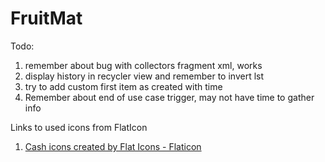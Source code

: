 # FruitMat

Todo:
1. remember about bug with collectors fragment xml, works
2. display history in recycler view and remember to invert lst
3. try to add custom first item as created with time
4. Remember about end of use case trigger, may not have time to gather info


Links to used icons from FlatIcon
1. <a href="https://www.flaticon.com/free-icons/cash" title="cash icons">Cash icons created by Flat Icons - Flaticon</a>
